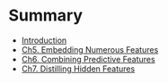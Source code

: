 # Summary

* [Introduction](README.md)
* [Ch5. Embedding Numerous Features](ch5/embedding_numerous_features.md)
* [Ch6. Combining Predictive Features](ch6/6.0_combining_predictive_features.md)
* [Ch7. Distilling Hidden Features](ch7/7.0_distilling_hidden_features.md)

